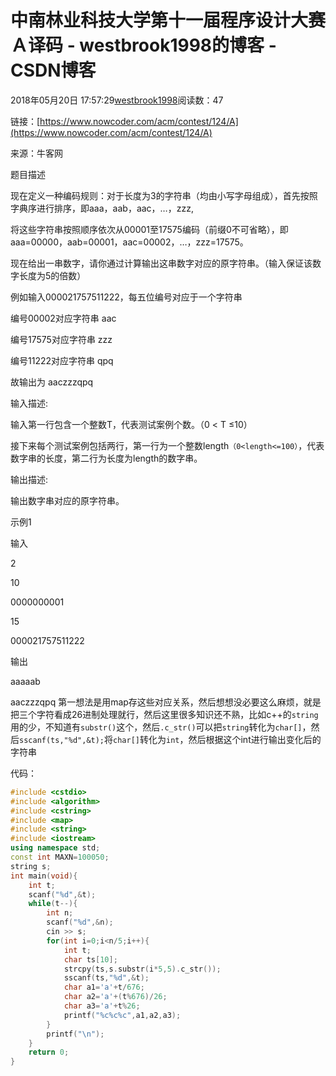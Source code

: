 # 中南林业科技大学第十一届程序设计大赛Ａ译码 - westbrook1998的博客 - CSDN博客





2018年05月20日 17:57:29[westbrook1998](https://me.csdn.net/westbrook1998)阅读数：47








> 
链接：[https://www.nowcoder.com/acm/contest/124/A](https://www.nowcoder.com/acm/contest/124/A)

  来源：牛客网 

  题目描述  

  现在定义一种编码规则：对于长度为3的字符串（均由小写字母组成），首先按照字典序进行排序，即aaa，aab，aac，…，zzz, 

  将这些字符串按照顺序依次从00001至17575编码（前缀0不可省略），即aaa=00000，aab=00001，aac=00002，…，zzz=17575。 

  现在给出一串数字，请你通过计算输出这串数字对应的原字符串。（输入保证该数字长度为5的倍数） 

  例如输入000021757511222，每五位编号对应于一个字符串 

  编号00002对应字符串 aac 

  编号17575对应字符串 zzz 

  编号11222对应字符串 qpq 

  故输出为 aaczzzqpq 

  输入描述: 

  输入第一行包含一个整数T，代表测试案例个数。（0 < T ≤10） 

  接下来每个测试案例包括两行，第一行为一个整数length`（0<length<=100）`，代表数字串的长度，第二行为长度为length的数字串。 

  输出描述: 

  输出数字串对应的原字符串。 

  示例1 

  输入 

  2 

  10 

  0000000001 

  15 

  000021757511222 

  输出 

  aaaaab 

  aaczzzqpq
第一想法是用map存这些对应关系，然后想想没必要这么麻烦，就是把三个字符看成26进制处理就行，然后这里很多知识还不熟，比如c++的`string`用的少，不知道有`substr()`这个，然后`.c_str()`可以把`string`转化为`char[]`，然后`sscanf(ts,"%d",&t);`将`char[]`转化为`int`，然后根据这个int进行输出变化后的字符串 

代码：

```cpp
#include <cstdio>
#include <algorithm>
#include <cstring>
#include <map>
#include <string>
#include <iostream>
using namespace std;
const int MAXN=100050;
string s;
int main(void){
    int t;
    scanf("%d",&t);
    while(t--){
        int n;
        scanf("%d",&n);
        cin >> s;
        for(int i=0;i<n/5;i++){
            int t;
            char ts[10];
            strcpy(ts,s.substr(i*5,5).c_str());
            sscanf(ts,"%d",&t);
            char a1='a'+t/676;
            char a2='a'+(t%676)/26;
            char a3='a'+t%26;
            printf("%c%c%c",a1,a2,a3);
        }
        printf("\n");
    }
    return 0;
}
```





